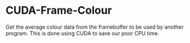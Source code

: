 # CUDA-Frame-Colour
Get the average colour data from the framebuffer to be used by another program. This is done using CUDA to save our poor CPU time.
